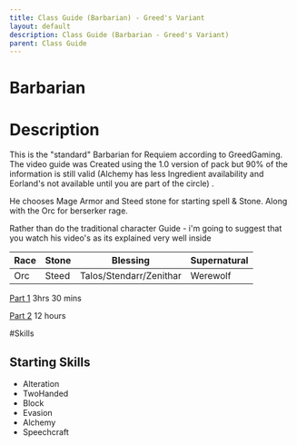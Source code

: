 ```yaml
---
title: Class Guide (Barbarian) - Greed's Variant
layout: default
description: Class Guide (Barbarian - Greed's Variant) 
parent: Class Guide
---
```


# Barbarian

# Description

This is the "standard" Barbarian for Requiem according to GreedGaming. The video guide was Created using the 1.0 version of pack but 90% of the information is still valid (Alchemy has less Ingredient availability and Eorland's not available until you are part of the circle) .

He chooses Mage Armor and Steed stone for starting spell & Stone. Along with the Orc for berserker rage.

Rather than do the traditional character Guide - i'm going to suggest that you watch his video's as its explained very well inside

Race | Stone | Blessing | Supernatural
|--|--|--|--|
Orc | Steed | Talos/Stendarr/Zenithar | Werewolf

[Part 1](https://youtu.be/WDFFsRx7vEE?t=1564) 3hrs 30 mins

[Part 2](https://www.youtube.com/watch?v=8gmDXe_FEto) 12 hours

#Skills 

## Starting Skills

* Alteration
* TwoHanded
* Block
* Evasion
* Alchemy
* Speechcraft





